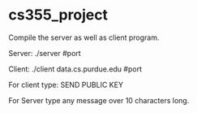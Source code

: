 # cs355_project

Compile the server as well as client program.

Server: ./server #port

Client: ./client data.cs.purdue.edu #port

For client type: SEND PUBLIC KEY

For Server type any message over 10 characters long.

